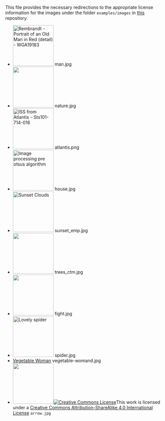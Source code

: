 This file provides the necessary redirections to the appropriate license
information for the images under the folder `examples/images` in
[this](https://github.com/arrayfire/assets) repository.

* <a href="https://commons.wikimedia.org/wiki/File:Rembrandt_-_Portrait_of_an_Old_Man_in_Red_(detail)_-_WGA19183.jpg"><img width="128" alt="Rembrandt - Portrait of an Old Man in Red (detail) - WGA19183" src="https://upload.wikimedia.org/wikipedia/commons/thumb/0/03/Rembrandt_-_Portrait_of_an_Old_Man_in_Red_%28detail%29_-_WGA19183.jpg/256px-Rembrandt_-_Portrait_of_an_Old_Man_in_Red_%28detail%29_-_WGA19183.jpg"/></a> man.jpg
* <a title="CC0 Public Domain" href="https://pixabay.com/en/grove-of-trees-field-meadow-nature-359532/"><img width="128" src="https://pixabay.com/get/84d578af45854d8788bb/1435346377/grove-of-trees-359532_1920.jpg?direct"/></a> nature.jpg
* <a title="By NASA [Public domain], via Wikimedia Commons" href="https://commons.wikimedia.org/wiki/File:ISS_from_Atlantis_-_Sts101-714-016.jpg"><img width="128" alt="ISS from Atlantis - Sts101-714-016" src="https://upload.wikimedia.org/wikipedia/commons/thumb/a/a9/ISS_from_Atlantis_-_Sts101-714-016.jpg/512px-ISS_from_Atlantis_-_Sts101-714-016.jpg"/></a> atlantis.png
* <a title="By http://www.freephotos.lu/ [CC BY 1.0 (http://creativecommons.org/licenses/by/1.0)], via Wikimedia Commons" href="https://commons.wikimedia.org/wiki/File:Image_processing_pre_otsus_algorithm.jpg"><img width="128" alt="Image processing pre otsus algorithm" src="https://upload.wikimedia.org/wikipedia/commons/thumb/4/4b/Image_processing_pre_otsus_algorithm.jpg/512px-Image_processing_pre_otsus_algorithm.jpg"/></a> house.jpg
* <a title="By RonAlmog, (Flickr page) [CC BY 2.0 (http://creativecommons.org/licenses/by/2.0)], via Wikimedia Commons" href="https://commons.wikimedia.org/wiki/File%3ASunset_Clouds.jpg"><img width="128" alt="Sunset Clouds" src="https://upload.wikimedia.org/wikipedia/commons/thumb/8/8d/Sunset_Clouds.jpg/512px-Sunset_Clouds.jpg"/></a> sunset\_emp.jpg
* <a title="CC0 Public Domain" href="https://pixabay.com/en/winter-road-black-and-white-84303/"><img width="128" src="https://pixabay.com/get/220b06db6ae6d3e38e27/1435348786/winter-84303_1280.jpg?direct"/></a> trees\_ctm.jpg
* <a title="CC0 Public Domain" href="https://pixabay.com/en/smoke-colors-wallpaper-662747/"><img width="128" src="https://pixabay.com/get/1802c519b820edd44162/1435349342/smoke-662747.png?direct"/></a> fight.jpg
* <a title="By Power3d (Own work) [CC BY-SA 3.0 (http://creativecommons.org/licenses/by-sa/3.0) or GFDL (http://www.gnu.org/copyleft/fdl.html)], via Wikimedia Commons" href="https://commons.wikimedia.org/wiki/File%3ALovely_spider.jpeg"><img width="128" alt="Lovely spider" src="https://upload.wikimedia.org/wikipedia/commons/thumb/b/b3/Lovely_spider.jpeg/512px-Lovely_spider.jpeg"/></a> spider.jpg
* <a title="Public Domain Image" href="http://www.publicdomainpictures.net/view-image.php?image=15048">Vegetable Woman</a> vegetable-womand.jpg
* <img width="128" src="http://9prady9.github.io/sketches/liz.jpg"/><a rel="license" href="http://creativecommons.org/licenses/by-sa/4.0/"><img alt="Creative Commons License" style="border-width:0" src="https://i.creativecommons.org/l/by-sa/4.0/88x31.png" /></a>This work is licensed under a <a rel="license" href="http://creativecommons.org/licenses/by-sa/4.0/">Creative Commons Attribution-ShareAlike 4.0 International License</a> `arrow.jpg`
